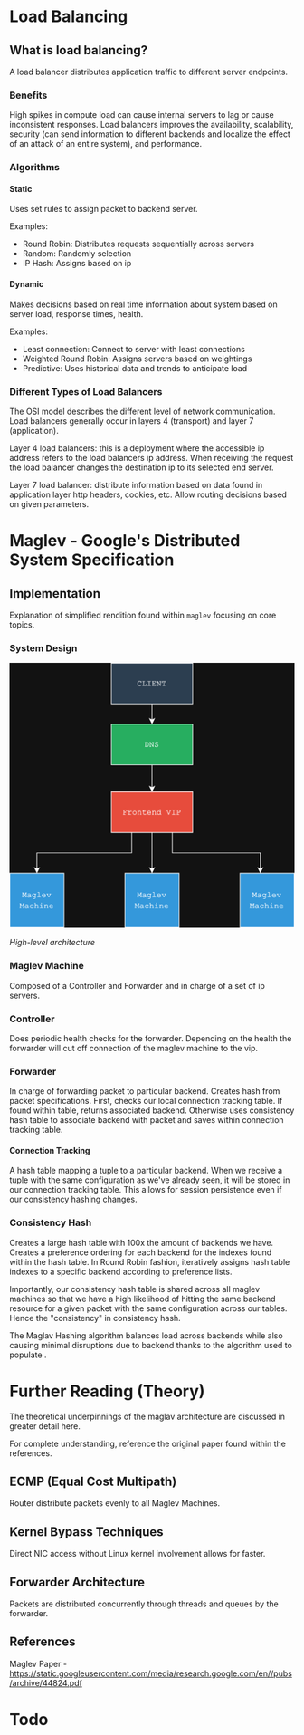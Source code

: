 # Load Balancing

## What is load balancing?

A load balancer distributes application traffic to different server endpoints.
### Benefits

High spikes in compute load can cause internal servers to lag or cause inconsistent responses. Load balancers improves the availability, scalability, security (can send information to different backends and localize the effect of an attack of an entire system), and performance.
### Algorithms

#### Static
Uses set rules to assign packet to backend server.

Examples:
- Round Robin: Distributes requests sequentially across servers
- Random: Randomly selection
- IP Hash: Assigns based on ip

#### Dynamic
Makes decisions based on real time information about system based on server load, response times, health.

Examples:
- Least connection: Connect to server with least connections
- Weighted Round Robin: Assigns servers based on weightings
- Predictive: Uses historical data and trends to anticipate load

### Different Types of Load Balancers

The OSI model describes the different level of network communication. Load balancers generally occur in layers 4 (transport) and layer 7 (application).

Layer 4 load balancers: this is a deployment where the accessible ip address refers to the load balancers ip address. When receiving the request the load balancer changes the destination ip to its selected end server.

Layer 7 load balancer: distribute information based on data found in application layer http headers, cookies, etc. Allow routing decisions based on given parameters.

# Maglev - Google's Distributed System Specification

## Implementation

Explanation of simplified rendition found within `maglev`  focusing on core topics.

### System Design


![High Level Diagram](images/high-level-diagram.png)

*High-level architecture*

### Maglev Machine

Composed of a Controller and Forwarder and in charge of a set of ip servers.

### Controller

Does periodic health checks for the forwarder. Depending on the health the forwarder will cut off connection of the maglev machine to the vip.

### Forwarder

In charge of forwarding packet to particular backend. Creates hash from packet specifications. First, checks our local connection tracking table. If found within table, returns associated backend. Otherwise uses consistency hash table to associate backend with packet and saves within connection tracking table.

#### Connection Tracking

A hash table mapping a tuple to a particular backend. When we receive a tuple with the same configuration as we've already seen, it will be stored in our connection tracking table. This allows for session persistence even if our consistency hashing changes.

### Consistency Hash

Creates a large hash table with 100x the amount of backends we have. Creates a preference ordering for each backend for the indexes found within the hash table. In Round Robin fashion, iteratively assigns hash table indexes to a specific backend according to preference lists.

Importantly, our consistency hash table is shared across all maglev machines so that we have a high likelihood of hitting the same backend resource for a given packet with the same configuration across our tables. Hence the "consistency" in consistency hash.

The Maglav Hashing algorithm balances load across backends while also causing minimal disruptions due to backend thanks to the algorithm used to populate .

# Further Reading (Theory)

The theoretical underpinnings of the maglav architecture are discussed in greater detail here.

For complete understanding, reference the original paper found within the references.

## ECMP (Equal Cost Multipath)

Router distribute packets evenly to all Maglev Machines.  

## Kernel Bypass Techniques

Direct NIC access without Linux kernel involvement allows for faster. 

## Forwarder Architecture
Packets are distributed concurrently through threads and queues by the forwarder.

## References

Maglev Paper - https://static.googleusercontent.com/media/research.google.com/en//pubs/archive/44824.pdf

# Todo


